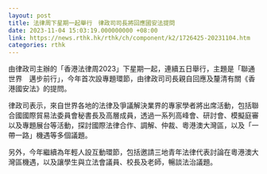 ```yaml
---
layout: post
title: 法律周下星期一起舉行　律政司司長將回應國安法提問
date: 2023-11-04 15:03:19.000000000 +08:00
link: https://news.rthk.hk/rthk/ch/component/k2/1726425-20231104.htm
categories: rthk
---
```


由律政司主辦的「香港法律周2023」下星期一起，連續五日舉行，主題是「聯通世界　邁步前行」，今年首次設專題環節，由律政司司長親自回應及釐清有關《香港國安法》的提問。

律政司表示，來自世界各地的法律及爭議解決業界的專家學者將出席活動，包括聯合國國際貿易法委員會秘書長及高層成員，透過一系列高峰會、研討會、模擬庭審以及專題展台等活動，探討國際法律合作、調解、仲裁、粵港澳大灣區，以及「一帶一路」機遇等多個議題。

另外，今年繼續為年輕人設互動環節，包括邀請三地青年法律代表討論在粵港澳大灣區機遇，以及讓學生與立法會議員、校長及老師，暢談法治議題。
